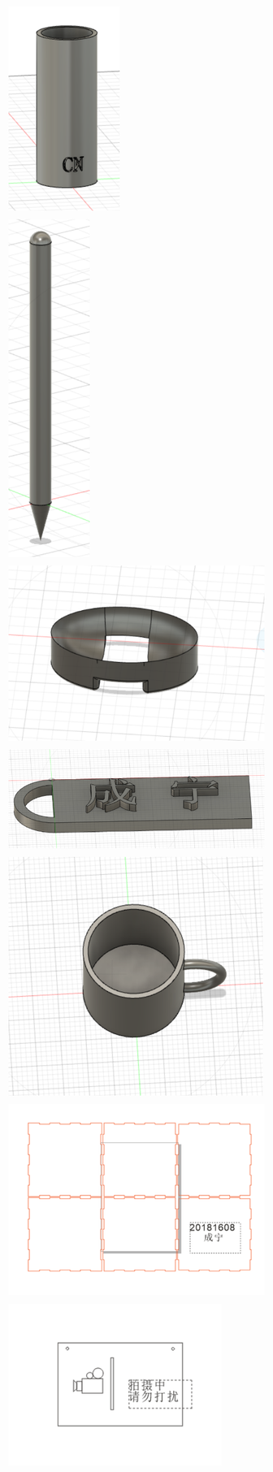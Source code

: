 ![](bitong.png)

![](bi.png)

![](feizaohe.png)

![](mingpai.png)

![](chabei.png)

![](zhiban.png)

![](zhipaizi.png)
